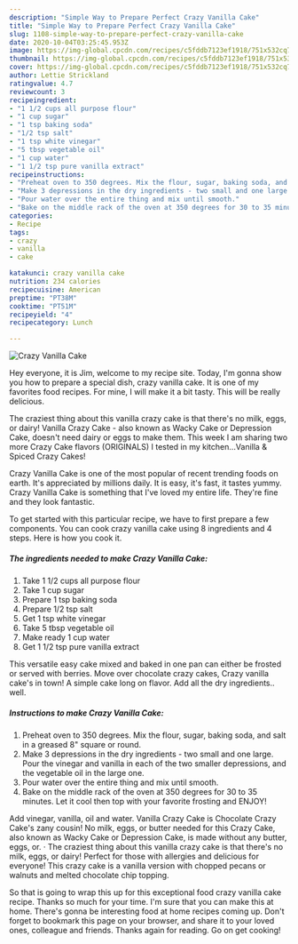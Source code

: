 ```yaml
---
description: "Simple Way to Prepare Perfect Crazy Vanilla Cake"
title: "Simple Way to Prepare Perfect Crazy Vanilla Cake"
slug: 1108-simple-way-to-prepare-perfect-crazy-vanilla-cake
date: 2020-10-04T03:25:45.953Z
image: https://img-global.cpcdn.com/recipes/c5fddb7123ef1918/751x532cq70/crazy-vanilla-cake-recipe-main-photo.jpg
thumbnail: https://img-global.cpcdn.com/recipes/c5fddb7123ef1918/751x532cq70/crazy-vanilla-cake-recipe-main-photo.jpg
cover: https://img-global.cpcdn.com/recipes/c5fddb7123ef1918/751x532cq70/crazy-vanilla-cake-recipe-main-photo.jpg
author: Lettie Strickland
ratingvalue: 4.7
reviewcount: 3
recipeingredient:
- "1 1/2 cups all purpose flour"
- "1 cup sugar"
- "1 tsp baking soda"
- "1/2 tsp salt"
- "1 tsp white vinegar"
- "5 tbsp vegetable oil"
- "1 cup water"
- "1 1/2 tsp pure vanilla extract"
recipeinstructions:
- "Preheat oven to 350 degrees. Mix the flour, sugar, baking soda, and salt in a greased 8&#34; square or round."
- "Make 3 depressions in the dry ingredients - two small and one large. Pour the vinegar and vanilla in each of the two smaller depressions, and the vegetable oil in the large one."
- "Pour water over the entire thing and mix until smooth."
- "Bake on the middle rack of the oven at 350 degrees for 30 to 35 minutes. Let it cool then top with your favorite frosting and ENJOY!"
categories:
- Recipe
tags:
- crazy
- vanilla
- cake

katakunci: crazy vanilla cake 
nutrition: 234 calories
recipecuisine: American
preptime: "PT38M"
cooktime: "PT51M"
recipeyield: "4"
recipecategory: Lunch

---
```



![Crazy Vanilla Cake](https://img-global.cpcdn.com/recipes/c5fddb7123ef1918/751x532cq70/crazy-vanilla-cake-recipe-main-photo.jpg)

Hey everyone, it is Jim, welcome to my recipe site. Today, I'm gonna show you how to prepare a special dish, crazy vanilla cake. It is one of my favorites food recipes. For mine, I will make it a bit tasty. This will be really delicious.

The craziest thing about this vanilla crazy cake is that there&#39;s no milk, eggs, or dairy! Vanilla Crazy Cake - also known as Wacky Cake or Depression Cake, doesn&#39;t need dairy or eggs to make them. This week I am sharing two more Crazy Cake flavors (ORIGINALS) I tested in my kitchen…Vanilla &amp; Spiced Crazy Cakes!

Crazy Vanilla Cake is one of the most popular of recent trending foods on earth. It's appreciated by millions daily. It is easy, it's fast, it tastes yummy. Crazy Vanilla Cake is something that I've loved my entire life. They're fine and they look fantastic.


To get started with this particular recipe, we have to first prepare a few components. You can cook crazy vanilla cake using 8 ingredients and 4 steps. Here is how you cook it.

<!--inarticleads1-->

##### The ingredients needed to make Crazy Vanilla Cake:

1. Take 1 1/2 cups all purpose flour
1. Take 1 cup sugar
1. Prepare 1 tsp baking soda
1. Prepare 1/2 tsp salt
1. Get 1 tsp white vinegar
1. Take 5 tbsp vegetable oil
1. Make ready 1 cup water
1. Get 1 1/2 tsp pure vanilla extract


This versatile easy cake mixed and baked in one pan can either be frosted or served with berries. Move over chocolate crazy cakes, Crazy vanilla cake&#39;s in town! A simple cake long on flavor. Add all the dry ingredients.. well. 

<!--inarticleads2-->

##### Instructions to make Crazy Vanilla Cake:

1. Preheat oven to 350 degrees. Mix the flour, sugar, baking soda, and salt in a greased 8&#34; square or round.
1. Make 3 depressions in the dry ingredients - two small and one large. Pour the vinegar and vanilla in each of the two smaller depressions, and the vegetable oil in the large one.
1. Pour water over the entire thing and mix until smooth.
1. Bake on the middle rack of the oven at 350 degrees for 30 to 35 minutes. Let it cool then top with your favorite frosting and ENJOY!


Add vinegar, vanilla, oil and water. Vanilla Crazy Cake is Chocolate Crazy Cake&#39;s zany cousin! No milk, eggs, or butter needed for this Crazy Cake, also known as Wacky Cake or Depression Cake, is made without any butter, eggs, or. · The craziest thing about this vanilla crazy cake is that there&#39;s no milk, eggs, or dairy! Perfect for those with allergies and delicious for everyone! This crazy cake is a vanilla version with chopped pecans or walnuts and melted chocolate chip topping. 

So that is going to wrap this up for this exceptional food crazy vanilla cake recipe. Thanks so much for your time. I'm sure that you can make this at home. There's gonna be interesting food at home recipes coming up. Don't forget to bookmark this page on your browser, and share it to your loved ones, colleague and friends. Thanks again for reading. Go on get cooking!
